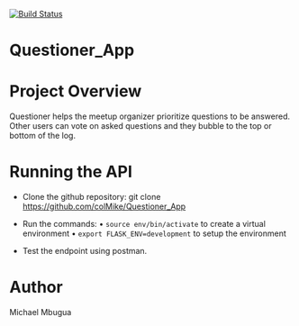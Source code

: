 [![Build Status](https://travis-ci.com/colMike/masaaba.svg?branch=developer)](https://travis-ci.com/colMike/masaaba?branch=developer)

# Questioner_App

# Project Overview
Questioner helps the meetup organizer prioritize questions to be answered. Other users can vote on asked questions and they bubble to the top or bottom of the log.

# Running the API
- Clone the github repository:
git clone https://github.com/colMike/Questioner_App

- Run the commands:
    • `source env/bin/activate` to create a virtual environment
    • `export FLASK_ENV=development` to setup the environment
- Test the endpoint using postman.






# Author
Michael Mbugua